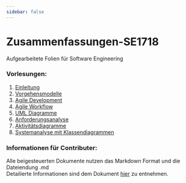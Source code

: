 ```yaml
---
sidebar: false
---
```


Zusammenfassungen-SE1718
========================
Aufgearbeitete Folien für Software Engineering

### Vorlesungen:
1. [Einleitung](/vorlesung1/vorlesung1)
2. [Vorgehensmodelle](/vorlesung2/vorlesung2)
3. [Agile Development](/vorlesung3/vorlesung3)
4. [Agile Workflow](/vorlesung4/vorlesung4)
5. [UML Diagramme](/vorlesung5/vorlesung5)
6. [Anforderungsanalyse](/vorlesung6/vorlesung6)
7. [Aktivitätsdiagramme](/vorlesung7/vorlesung7)
8. [Systemanalyse mit Klassendiagrammen](/vorlesung8/vorlesung8)

### Informationen für Contributer:
Alle beigesteuerten Dokumente nutzen das Markdown Format und die Dateiendung .md
<br>
Detailierte Informationen sind dem Dokument [hier](/CONTRIBUTING) zu entnehmen.
